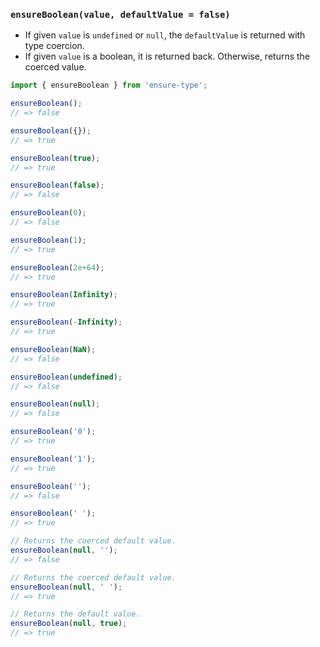 ### `ensureBoolean(value, defaultValue = false)`

* If given `value` is `undefined` or `null`, the `defaultValue` is returned with type coercion.
* If given `value` is a boolean, it is returned back. Otherwise, returns the coerced value.

```js
import { ensureBoolean } from 'ensure-type';

ensureBoolean();
// => false

ensureBoolean({});
// => true

ensureBoolean(true);
// => true

ensureBoolean(false);
// => false

ensureBoolean(0);
// => false

ensureBoolean(1);
// => true

ensureBoolean(2e+64);
// => true

ensureBoolean(Infinity);
// => true

ensureBoolean(-Infinity);
// => true

ensureBoolean(NaN);
// => false

ensureBoolean(undefined);
// => false

ensureBoolean(null);
// => false

ensureBoolean('0');
// => true

ensureBoolean('1');
// => true

ensureBoolean('');
// => false

ensureBoolean(' ');
// => true

// Returns the coerced default value.
ensureBoolean(null, '');
// => false

// Returns the coerced default value.
ensureBoolean(null, ' ');
// => true

// Returns the default value.
ensureBoolean(null, true);
// => true
```
